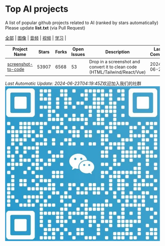 # Top AI projects
A list of popular github projects related to AI (ranked by stars automatically)
Please update **list.txt** (via Pull Request)

<a href="./README.md">全部</a> |   <a href="./READMEpicture.md">图像</a> |   <a href="./READMEaudio.md">音频</a> | <a href="./READMEvideo.md">视频</a> | <a href="./READMElearn.md">学习</a> | 

| Project Name | Stars | Forks | Open Issues | Description | Last Commit |
| ------------ | ----- | ----- | ----------- | ----------- | ----------- |
| [screenshot-to-code](https://github.com/abi/screenshot-to-code) | 53907 | 6568 | 53 | Drop in a screenshot and convert it to clean code (HTML/Tailwind/React/Vue) | 2024-06-22 |

*Last Automatic Update: 2024-06-23T04:19:45Z*欢迎加入我们的社群 ![](https://raw.githubusercontent.com/mouuii/picture/master/weichat.jpg) 